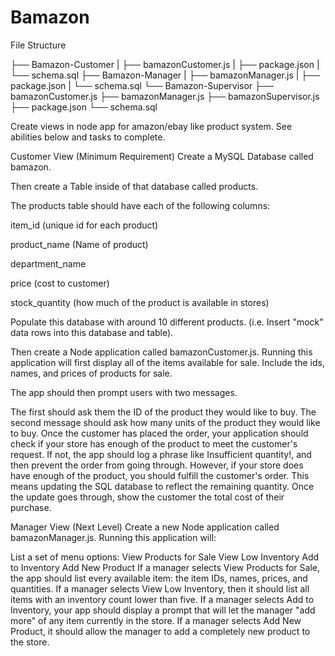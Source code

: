 # Bamazon

File Structure

├── Bamazon-Customer
|  ├── bamazonCustomer.js
|  ├── package.json
|  └── schema.sql
├── Bamazon-Manager
|  ├── bamazonManager.js
|  ├── package.json
|  └── schema.sql
└── Bamazon-Supervisor
   ├── bamazonCustomer.js
   ├── bamazonManager.js
   ├── bamazonSupervisor.js
   ├── package.json
   └── schema.sql
   
 Create views in node app for amazon/ebay like product system. See abilities below and tasks to complete. 

Customer View (Minimum Requirement)
Create a MySQL Database called bamazon.

Then create a Table inside of that database called products.

The products table should have each of the following columns:

item_id (unique id for each product)

product_name (Name of product)

department_name

price (cost to customer)

stock_quantity (how much of the product is available in stores)

Populate this database with around 10 different products. (i.e. Insert "mock" data rows into this database and table).

Then create a Node application called bamazonCustomer.js. Running this application will first display all of the items available for sale. Include the ids, names, and prices of products for sale.

The app should then prompt users with two messages.

The first should ask them the ID of the product they would like to buy.
The second message should ask how many units of the product they would like to buy.
Once the customer has placed the order, your application should check if your store has enough of the product to meet the customer's request.
If not, the app should log a phrase like Insufficient quantity!, and then prevent the order from going through.
However, if your store does have enough of the product, you should fulfill the customer's order.
This means updating the SQL database to reflect the remaining quantity.
Once the update goes through, show the customer the total cost of their purchase.


Manager View (Next Level)
Create a new Node application called bamazonManager.js. Running this application will:

List a set of menu options:
View Products for Sale
View Low Inventory
Add to Inventory
Add New Product
If a manager selects View Products for Sale, the app should list every available item: the item IDs, names, prices, and quantities.
If a manager selects View Low Inventory, then it should list all items with an inventory count lower than five.
If a manager selects Add to Inventory, your app should display a prompt that will let the manager "add more" of any item currently in the store.
If a manager selects Add New Product, it should allow the manager to add a completely new product to the store.
